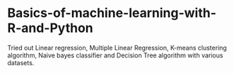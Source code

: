 # Basics-of-machine-learning-with-R-and-Python

Tried out Linear regression, Multiple Linear Regression, K-means clustering algorithm, Naive bayes classifier and Decision Tree algorithm with various datasets.

